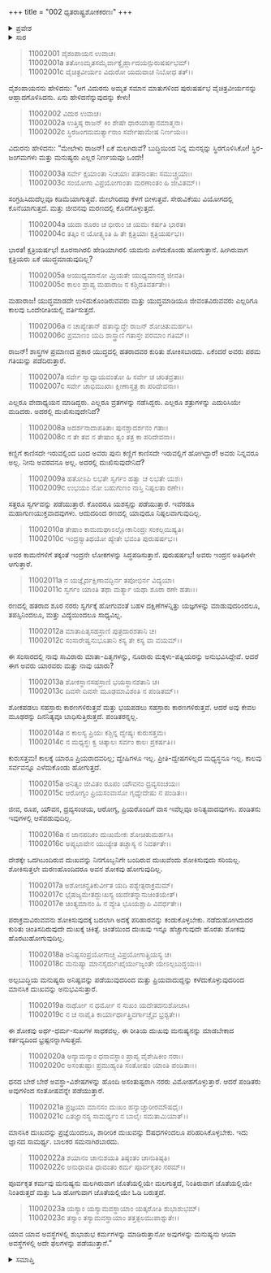 +++
title = "002 ಧೃತರಾಷ್ಟ್ರಶೋಕಕರಣಃ"
+++

<details><summary>ಪ್ರವೇಶ</summary>


।।   ಓಂ ಓಂ ನಮೋ ನಾರಾಯಣಾಯ।।   ಶ್ರೀ ವೇದವ್ಯಾಸಾಯ ನಮಃ ।।

ಶ್ರೀ ಕೃಷ್ಣದ್ವೈಪಾಯನ ವೇದವ್ಯಾಸ ವಿರಚಿತ  

**ಶ್ರೀ ಮಹಾಭಾರತ**

**ಸ್ತ್ರೀ ಪರ್ವ**

**ವಿಶೋಕ ಪರ್ವ**

**ಅಧ್ಯಾಯ 2**

</details>

<details><summary>ಸಾರ</summary>

ವಿದುರನು ಸುಭಾಷಿತಗಳನ್ನು ಹೇಳಿ ದೃತರಾಷ್ಟ್ರನನ್ನು ಸಂತವಿಸಿದುದು (1-23).


</details>



> 11002001 ವೈಶಂಪಾಯನ ಉವಾಚ।  
11002001a ತತೋಽಮೃತಸಮೈರ್ವಾಕ್ಯೈರ್ಹ್ಲಾದಯನ್ಪುರುಷರ್ಷಭಮ್।  
11002001c ವೈಚಿತ್ರವೀರ್ಯಂ ವಿದುರೋ ಯದುವಾಚ ನಿಬೋಧ ತತ್।।

ವೈಶಂಪಾಯನನು ಹೇಳಿದನು: “ಆಗ ವಿದುರನು ಅಮೃತ ಸಮಾನ ಮಾತುಗಳಿಂದ ಪುರುಷರ್ಷಭ ವೈಚಿತ್ರವೀರ್ಯನನ್ನು ಆಹ್ಲಾದಗೊಳಿಸಿದನು. ಏನು ಹೇಳಿದನೆನ್ನುವುದನ್ನು ಕೇಳು!

> 11002002 ವಿದುರ ಉವಾಚ।  
11002002a ಉತ್ತಿಷ್ಠ ರಾಜನ್ ಕಿಂ ಶೇಷೇ ಧಾರಯಾತ್ಮಾನಮಾತ್ಮನಾ।  
11002002c ಸ್ಥಿರಜಂಗಮಮರ್ತ್ಯಾನಾಂ ಸರ್ವೇಷಾಮೇಷ ನಿರ್ಣಯಃ।।

ವಿದುರನು ಹೇಳಿದನು: “ಮೇಲೇಳು ರಾಜನ್! ಏಕೆ ಮಲಗಿರುವೆ? ಬುದ್ಧಿಯಿಂದ ನಿನ್ನ ಮನಸ್ಸನ್ನು ಸ್ಥಿರಗೊಳಿಸಿಕೋ! ಸ್ಥಿರ-ಜಂಗಮಗಳು ಮತ್ತು ಮನುಷ್ಯರು ಎಲ್ಲರ ನಿರ್ಣಯವೂ ಒಂದೇ!

> 11002003a ಸರ್ವೇ ಕ್ಷಯಾಂತಾ ನಿಚಯಾಃ ಪತನಾಂತಾಃ ಸಮುಚ್ಚ್ರಯಾಃ।  
11002003c ಸಂಯೋಗಾ ವಿಪ್ರಯೋಗಾಂತಾ ಮರಣಾಂತಂ ಹಿ ಜೀವಿತಮ್।।

ಸಂಗ್ರಹಿಸಿದುದೆಲ್ಲವೂ ಕಡಿಮೆಯಾಗುತ್ತವೆ. ಮೇಲೇರಿದವು ಕೆಳಗೆ ಬೀಳುತ್ತವೆ. ಸೇರುವಿಕೆಯು ವಿಯೋಗದಲ್ಲಿ ಕೊನೆಯಾಗುತ್ತದೆ. ಮತ್ತು ಜೀವನವು ಮರಣದಲ್ಲಿ ಕೊನೆಗೊಳ್ಳುತ್ತದೆ.

> 11002004a ಯದಾ ಶೂರಂ ಚ ಭೀರುಂ ಚ ಯಮಃ ಕರ್ಷತಿ ಭಾರತ।  
11002004c ತತ್ಕಿಂ ನ ಯೋತ್ಸ್ಯಂತಿ ಹಿ ತೇ ಕ್ಷತ್ರಿಯಾಃ ಕ್ಷತ್ರಿಯರ್ಷಭ।।

ಭಾರತ! ಕ್ಷತ್ರಿಯರ್ಷಭ! ಶೂರನಾಗಿರಲಿ ಹೇಡಿಯಾಗಿರಲಿ ಯಮನು ಎಳೆದುಕೊಂಡು ಹೋಗುತ್ತಾನೆ. ಹೀಗಿರುವಾಗ ಕ್ಷತ್ರಿಯರು ಏಕೆ ಯುದ್ಧಮಾಡುವುದಿಲ್ಲ?

> 11002005a ಅಯುಧ್ಯಮಾನೋ ಮ್ರಿಯತೇ ಯುಧ್ಯಮಾನಶ್ಚ ಜೀವತಿ।  
11002005c ಕಾಲಂ ಪ್ರಾಪ್ಯ ಮಹಾರಾಜ ನ ಕಶ್ಚಿದತಿವರ್ತತೇ।।

ಮಹಾರಾಜ! ಯುದ್ಧಮಾಡದೇ ಉಳಿದುಕೊಂಡಿರುವವರು ಮತ್ತು ಯುದ್ಧಮಾಡಿಯೂ ಜೀವಂತವಿರುವವರು ಎಲ್ಲರಿಗೂ ಕಾಲವು ಒಂದೇರೀತಿಯಲ್ಲಿ ವರ್ತಿಸುತ್ತದೆ.

> 11002006a ನ ಚಾಪ್ಯೇತಾನ್ ಹತಾನ್ಯುದ್ಧೇ ರಾಜನ್ ಶೋಚಿತುಮರ್ಹಸಿ।  
11002006c ಪ್ರಮಾಣಂ ಯದಿ ಶಾಸ್ತ್ರಾಣಿ ಗತಾಸ್ತೇ ಪರಮಾಂ ಗತಿಮ್।।

ರಾಜನ್! ಶಾಸ್ತ್ರಗಳ ಪ್ರಮಾಣದ ಪ್ರಕಾರ ಯುದ್ಧದಲ್ಲಿ ಹತರಾದವರ ಕುರಿತು ಶೋಕಿಸಬಾರದು. ಏಕೆಂದರೆ ಅವರು ಪರಮ ಗತಿಯನ್ನು ಪಡೆದಿರುತ್ತಾರೆ.

> 11002007a ಸರ್ವೇ ಸ್ವಾಧ್ಯಾಯವಂತೋ ಹಿ ಸರ್ವೇ ಚ ಚರಿತವ್ರತಾಃ।  
11002007c ಸರ್ವೇ ಚಾಭಿಮುಖಾಃ ಕ್ಷೀಣಾಸ್ತತ್ರ ಕಾ ಪರಿದೇವನಾ।।

ಎಲ್ಲರೂ ವೇದಾಧ್ಯಯನ ಮಾಡಿದ್ದರು. ಎಲ್ಲರೂ ವ್ರತಗಳನ್ನು ನಡೆಸಿದ್ದರು. ಎಲ್ಲರೂ ಶತ್ರುಗಳನ್ನು ಎದುರಿಸಿಯೇ ಮಡಿದರು. ಅದರಲ್ಲಿ ದುಃಖಿಸುವುದೇನಿದೆ?

> 11002008a ಅದರ್ಶನಾದಾಪತಿತಾಃ ಪುನಶ್ಚಾದರ್ಶನಂ ಗತಾಃ।  
11002008c ನ ತೇ ತವ ನ ತೇಷಾಂ ತ್ವಂ ತತ್ರ ಕಾ ಪರಿದೇವನಾ।।

ಕಣ್ಣಿಗೆ ಕಾಣಿಸದೇ ಇರುವಲ್ಲಿಂದ ಬಂದ ಅವರು ಪುನಃ ಕಣ್ಣಿಗೆ ಕಾಣಿಸದೇ ಇರುವಲ್ಲಿಗೆ ಹೋಗಿದ್ದಾರೆ! ಅವರು ನಿನ್ನವರೂ ಅಲ್ಲ. ನೀನು ಅವರವನೂ ಅಲ್ಲ. ಅದರಲ್ಲಿ ದುಃಖಿಸುವುದೇನಿದೆ?

> 11002009a ಹತೋಽಪಿ ಲಭತೇ ಸ್ವರ್ಗಂ ಹತ್ವಾ ಚ ಲಭತೇ ಯಶಃ।  
11002009c ಉಭಯಂ ನೋ ಬಹುಗುಣಂ ನಾಸ್ತಿ ನಿಷ್ಫಲತಾ ರಣೇ।।

ಸತ್ತರೂ ಸ್ವರ್ಗವನ್ನು ಪಡೆಯುತ್ತಾರೆ. ಕೊಂದರೂ ಯಶಸ್ಸನ್ನು ಪಡೆಯುತ್ತಾರೆ. ಇವೆರಡೂ ಮಹಾಗುಣಯುಕ್ತವಾದವುಗಳು. ಆದುದರಿಂದ ರಣದಲ್ಲಿ ಯಾವುದೂ ನಿಷ್ಫಲವಾಗುವುದಿಲ್ಲ.

> 11002010a ತೇಷಾಂ ಕಾಮದುಘಾಽಲ್ಲೋಕಾನಿಂದ್ರಃ ಸಂಕಲ್ಪಯಿಷ್ಯತಿ।  
11002010c ಇಂದ್ರಸ್ಯಾತಿಥಯೋ ಹ್ಯೇತೇ ಭವಂತಿ ಪುರುಷರ್ಷಭ।।

ಅವರ ಕಾಮನೆಗಳಿಗೆ ತಕ್ಕಂತೆ ಇಂದ್ರನೇ ಲೋಕಗಳನ್ನು ಸಿದ್ಧಪಡಿಸುತ್ತಾನೆ. ಪುರುಷರ್ಷಭ! ಅವರು ಇಂದ್ರನ ಅತಿಥಿಗಳೇ ಆಗುತ್ತಾರೆ.

> 11002011a ನ ಯಜ್ಞೈರ್ದಕ್ಷಿಣಾವದ್ಭಿರ್ನ ತಪೋಭಿರ್ನ ವಿದ್ಯಯಾ।  
11002011c ಸ್ವರ್ಗಂ ಯಾಂತಿ ತಥಾ ಮರ್ತ್ಯಾ ಯಥಾ ಶೂರಾ ರಣೇ ಹತಾಃ।।

ರಣದಲ್ಲಿ ಹತರಾದ ಶೂರ ನರರು ಸ್ವರ್ಗಕ್ಕೆ ಹೋಗುವಂತೆ ಬಹಳ ದಕ್ಷಿಣೆಗಳನ್ನಿತ್ತು ಯಜ್ಞಗಳನ್ನು ಮಾಡುವುದರಿಂದಲೂ, ತಪಸ್ಸಿನಿಂದಲೂ, ಮತ್ತು ವಿದ್ಯೆಯಿಂದಲೂ ಸಾಧ್ಯವಿಲ್ಲ.

> 11002012a ಮಾತಾಪಿತೃಸಹಸ್ರಾಣಿ ಪುತ್ರದಾರಶತಾನಿ ಚ।  
11002012c ಸಂಸಾರೇಷ್ವನುಭೂತಾನಿ ಕಸ್ಯ ತೇ ಕಸ್ಯ ವಾ ವಯಮ್।।

ಈ ಸಂಸಾರದಲ್ಲಿ ನಾವು ಸಾವಿರಾರು ಮಾತಾ-ಪಿತೃಗಳನ್ನು, ನೂರಾರು ಮಕ್ಕಳು-ಪತ್ನಿಯರನ್ನು ಅನುಭವಿಸಿದ್ದೇವೆ. ಆದರೆ ಈಗ ಅವರು ಯಾರವರು ಮತ್ತು ನಾವು ಯಾರು?

> 11002013a ಶೋಕಸ್ಥಾನಸಹಸ್ರಾಣಿ ಭಯಸ್ಥಾನಶತಾನಿ ಚ।  
11002013c ದಿವಸೇ ದಿವಸೇ ಮೂಢಮಾವಿಶಂತಿ ನ ಪಂಡಿತಮ್।।

ಶೋಕಪಡಲು ಸಹಸ್ರಾರು ಕಾರಣಗಳಿರುತ್ತವೆ ಮತ್ತು ಭಯಪಡಲು ಸಹಸ್ರಾರು ಕಾರಣಗಳಿರುತ್ತವೆ. ಆದರೆ ಅವು ಕೇವಲ ಮೂಢರನ್ನು ದಿನನಿತ್ಯವೂ ಬಾಧಿಸುತ್ತಿರುತ್ತದೆ. ಪಂಡಿತರನ್ನಲ್ಲ.

> 11002014a ನ ಕಾಲಸ್ಯ ಪ್ರಿಯಃ ಕಶ್ಚಿನ್ನ ದ್ವೇಷ್ಯಃ ಕುರುಸತ್ತಮ।  
11002014c ನ ಮಧ್ಯಸ್ಥಃ ಕ್ವ ಚಿತ್ಕಾಲಃ ಸರ್ವಂ ಕಾಲಃ ಪ್ರಕರ್ಷತಿ।।

ಕುರುಸತ್ತಮ! ಕಾಲಕ್ಕೆ ಯಾರೂ ಪ್ರಿಯರಾದವರಿಲ್ಲ; ದ್ವೇಷಿಗಳೂ ಇಲ್ಲ. ಪ್ರೀತಿ-ದ್ವೇಷಗಳಿಲ್ಲದ ಮಧ್ಯಸ್ಥನೂ ಇಲ್ಲ. ಕಾಲವು ಸರ್ವವನ್ನೂ ಎಳೆದುಕೊಂಡು ಹೋಗುತ್ತದೆ.

> 11002015a ಅನಿತ್ಯಂ ಜೀವಿತಂ ರೂಪಂ ಯೌವನಂ ದ್ರವ್ಯಸಂಚಯಃ।  
11002015c ಆರೋಗ್ಯಂ ಪ್ರಿಯಸಂವಾಸೋ ಗೃಧ್ಯೇದೇಷು ನ ಪಂಡಿತಃ।।

ಜೀವ, ರೂಪ, ಯೌವನ, ದ್ರವ್ಯಸಂಚಯ, ಆರೋಗ್ಯ, ಪ್ರಿಯರೊಂದಿಗೆ ವಾಸ ಇವೆಲ್ಲವೂ ಅನಿತ್ಯವಾದವುಗಳು. ಪಂಡಿತನು ಇವುಗಳಲ್ಲಿ ಆಸೆಪಡುವುದಿಲ್ಲ.

> 11002016a ನ ಜಾನಪದಿಕಂ ದುಃಖಮೇಕಃ ಶೋಚಿತುಮರ್ಹಸಿ।  
11002016c ಅಪ್ಯಭಾವೇನ ಯುಜ್ಯೇತ ತಚ್ಚಾಸ್ಯ ನ ನಿವರ್ತತೇ।।

ದೇಶಕ್ಕೇ ಒದಗಿಬಂದಿರುವ ದುಃಖವನ್ನು ನಿನಗೊಬ್ಬನಿಗೇ ಬಂದಿರುವ ದುಃಖವೆಂದು ಶೋಕಿಸುವುದು ಸರಿಯಲ್ಲ. ಶೋಕಿಸುತ್ತಲೇ ಮರಣಹೊಂದಿದರೂ ಅವನ ಶೋಕವು ಹೋಗುವುದಿಲ್ಲ.

> 11002017a ಅಶೋಚನ್ಪ್ರತಿಕುರ್ವೀತ ಯದಿ ಪಶ್ಯೇತ್ಪರಾಕ್ರಮಮ್।  
11002017c ಭೈಷಜ್ಯಮೇತದ್ದುಃಖಸ್ಯ ಯದೇತನ್ನಾನುಚಿಂತಯೇತ್।  
11002017e ಚಿಂತ್ಯಮಾನಂ ಹಿ ನ ವ್ಯೇತಿ ಭೂಯಶ್ಚಾಪಿ ವಿವರ್ಧತೇ।।

ಪರಾಕ್ರಮವಿರುವವನು ಶೋಕಿಸುವುದಕ್ಕೆ ಬದಲಾಗಿ ಅದಕ್ಕೆ ಪರಿಹಾರವನ್ನು ಕಂಡುಕೊಳ್ಳಬೇಕು. ನಡೆದುಹೋಗಿದುದರ ಕುರಿತು ಚಿಂತಿಸದಿರುವುದೇ ದುಃಖಕ್ಕೆ ಚಿಕಿತ್ಸೆ. ಚಿಂತೆಯಿಂದ ದುಃಖವು ಇನ್ನೂ ಹೆಚ್ಚಾಗುವುದೇ ಹೊರತು ಶೋಕವು ಹೊರಟುಹೋಗುವುದಿಲ್ಲ.

> 11002018a ಅನಿಷ್ಟಸಂಪ್ರಯೋಗಾಚ್ಚ ವಿಪ್ರಯೋಗಾತ್ಪ್ರಿಯಸ್ಯ ಚ।  
11002018c ಮನುಷ್ಯಾ ಮಾನಸೈರ್ದುಃಖೈರ್ಯುಜ್ಯಂತೇ ಯೇಽಲ್ಪಬುದ್ಧಯಃ।।

ಅಲ್ಪಬುದ್ಧಿಯ ಮನುಷ್ಯರು ಅನಿಷ್ಟವನ್ನು ಪಡೆಯುವುದರಿಂದ ಮತ್ತು ಪ್ರಿಯವಾದುದ್ದನ್ನು ಕಳೆದುಕೊಳ್ಳುವುದರಿಂದ ಮಾನಸಿಕ ದುಃಖವನ್ನು ಅನುಭವಿಸುತ್ತಾರೆ.

> 11002019a ನಾರ್ಥೋ ನ ಧರ್ಮೋ ನ ಸುಖಂ ಯದೇತದನುಶೋಚಸಿ।  
11002019c ನ ಚ ನಾಪೈತಿ ಕಾರ್ಯಾರ್ಥಾತ್ತ್ರಿವರ್ಗಾಚ್ಚೈವ ಭ್ರಶ್ಯತೇ।।

ಈ ಶೋಕವು ಅರ್ಥ-ಧರ್ಮ-ಸುಖಗಳ ಸಾಧಕವಲ್ಲ. ಈ ರೀತಿಯ ದುಃಖವು ಮನುಷ್ಯನನ್ನು ಮಾಡಬೇಕಾದ ಕರ್ತವ್ಯದಿಂದ ಭ್ರಷ್ಟನನ್ನಾಗಿಸುತ್ತದೆ.

> 11002020a ಅನ್ಯಾಮನ್ಯಾಂ ಧನಾವಸ್ಥಾಂ ಪ್ರಾಪ್ಯ ವೈಶೇಷಿಕೀಂ ನರಾಃ।  
11002020c ಅಸಂತುಷ್ಟಾಃ ಪ್ರಮುಹ್ಯಂತಿ ಸಂತೋಷಂ ಯಾಂತಿ ಪಂಡಿತಾಃ।।

ಧನದ ಬೇರೆ ಬೇರೆ ಅವಸ್ಥಾ-ವಿಶೇಷಗಳನ್ನು ಹೊಂದಿ ಅಸಂತುಷ್ಟರಾಗಿ ನರರು ವಿಮೋಹಗೊಳ್ಳುತ್ತಾರೆ. ಆದರೆ ಪಂಡಿತರು ಅವುಗಳಿಂದ ಸಂತೋಷವನ್ನೇ ಪಡೆಯುತ್ತಾರೆ.

> 11002021a ಪ್ರಜ್ಞಯಾ ಮಾನಸಂ ದುಃಖಂ ಹನ್ಯಾಚ್ಚಾರೀರಮೌಷಧೈಃ।  
11002021c ಏತಜ್ಞಾನಸ್ಯ ಸಾಮರ್ಥ್ಯಂ ನ ಬಾಲೈಃ ಸಮತಾಮಿಯಾತ್।।

ಮಾನಸಿಕ ದುಃಖವನ್ನು ಪ್ರಜ್ಞೆಯಿಂದಲೂ, ಶಾರೀರಿಕ ದುಃಖವನ್ನು ಔಷಧಗಳಿಂದಲೂ ಪರಿಹರಿಸಿಕೊಳ್ಳಬೇಕು. ಇದು ಜ್ಞಾನದ ಸಾಮರ್ಥ್ಯ. ಬಾಲಕರ ಸಮನಾಗಿರಬಾರದು.

> 11002022a ಶಯಾನಂ ಚಾನುಶಯತಿ ತಿಷ್ಠಂತಂ ಚಾನುತಿಷ್ಠತಿ।  
11002022c ಅನುಧಾವತಿ ಧಾವಂತಂ ಕರ್ಮ ಪೂರ್ವಕೃತಂ ನರಮ್।।

ಪೂರ್ವಕೃತ ಕರ್ಮವು ಮನುಷ್ಯನು ಮಲಗಿರುವಾಗ ಜೊತೆಯಲ್ಲಿಯೇ ಮಲಗುತ್ತದೆ, ನಿಂತಿರುವಾಗ ಜೊತೆಯಲ್ಲಿಯೇ ನಿಂತಿರುತ್ತದೆ ಮತ್ತು ಓಡಿ ಹೋಗುವಾಗ ಜೊತೆಯಲ್ಲಿಯೇ ಓಡಿ ಬರುತ್ತದೆ.

> 11002023a ಯಸ್ಯಾಂ ಯಸ್ಯಾಮವಸ್ಥಾಯಾಂ ಯತ್ಕರೋತಿ ಶುಭಾಶುಭಮ್।  
11002023c ತಸ್ಯಾಂ ತಸ್ಯಾಮವಸ್ಥಾಯಾಂ ತತ್ತತ್ಫಲಮುಪಾಶ್ನುತೇ।।

ಯಾವ ಯಾವ ಅವಸ್ಥೆಗಳಲ್ಲಿ ಶುಭಾಶುಭ ಕರ್ಮಗಳನ್ನು ಮಾಡಿರುತ್ತಾನೋ ಅವುಗಳನ್ನು ಮನುಷ್ಯನು ಆಯಾ ಅವಸ್ಥೆಗಳಲ್ಲಿ ಅದೇ ಫಲಗಳನ್ನು ಪಡೆಯುತ್ತಾನೆ.”


<details><summary>ಸಮಾಪ್ತಿ</summary>

ಇತಿ ಶ್ರೀಮಹಾಭಾರತೇ ಸ್ತ್ರೀಪರ್ವಣಿ ವಿಶೋಕಪರ್ವಣಿ ಧೃತರಾಷ್ಟ್ರಶೋಕಕರಣೇ ದ್ವಿತೀಯೋಽಧ್ಯಾಯಃ।।  
ಇದು ಶ್ರೀಮಹಾಭಾರತದಲ್ಲಿ ಸ್ತ್ರೀಪರ್ವದಲ್ಲಿ ವಿಶೋಕಪರ್ವದಲ್ಲಿ ಧೃತರಾಷ್ಟ್ರಶೋಕಕರಣ ಎನ್ನುವ ಎರಡನೇ ಅಧ್ಯಾಯವು.

</details>
